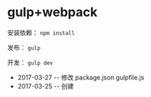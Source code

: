 # gulp+webpack

安装依赖：
`npm install`

发布：
`gulp`

开发：
`gulp dev`


+ 2017-03-27 -- 修改 package.json gulpfile.js
+ 2017-03-25 -- 创建